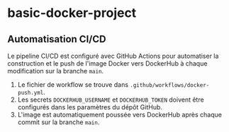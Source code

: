 # basic-docker-project
## Automatisation CI/CD

Le pipeline CI/CD est configuré avec GitHub Actions pour automatiser la construction et le push de l'image Docker vers DockerHub à chaque modification sur la branche `main`.

1. Le fichier de workflow se trouve dans `.github/workflows/docker-push.yml`.
2. Les secrets `DOCKERHUB_USERNAME` et `DOCKERHUB_TOKEN` doivent être configurés dans les paramètres du dépôt GitHub.
3. L'image est automatiquement poussée vers DockerHub après chaque commit sur la branche `main`.